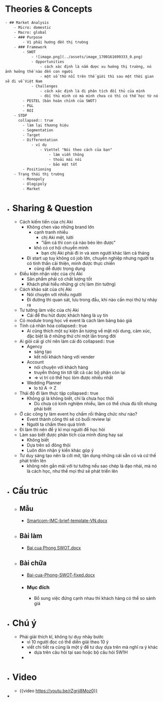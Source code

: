 # Theories & Concepts
	- ## Market Analysis
		- Micro: domestic
		- Macro: global
		- ### Purpose
			- Vì phải hướng đến thị trường
		- ### Framework
			- SWOT
				- ![image.png](../assets/image_1700161699333_0.png)
				- Opportunities
					- cách xác định là nắm được xu hướng thị trường, nó ảnh hưởng thế nào đến con người
					- một số thứ nổi trên thế giới thì sau một thời gian sẽ đi về Việt Nam
				- Challenges
					- cách xác định là đi phân tích đối thủ của mình
					- đối thủ mình có mà mình chưa có thì có thể học từ nó
			- PESTEL (bản hoàn chỉnh của SWOT)
			- P&L
			- ROI
		- STDP
		  collapsed:: true
			- làm lại thương hiệu
			- Segmentation
			- Target
			- Differentation
				- ví dụ
					- Viettel "Nói theo cách của bạn"
						- làm viễn thông
						- thoải mái nói
						- bảo mật tốt
			- Positioning
		- Trạng thái thị trường
			- Monopoly
			- Ologipoly
			- Market
- # Sharing & Question
	- Cách kiếm tiền của chị Aki
		- Không chen vào những brand lớn
			- cạnh tranh nhiều
				- chị Aki mệt, lười
				- "lắm cá thì con cá nào béo lên được"
			- khó có cơ hội chuyển mình
				- bạn chị Aki phải đi in và xem người khác làm cả tháng
		- Đi start up tuy không có job lớn, chuyên nghiệp nhưng người ta có tinh thần cải thiện, mình được thực chiến
			- cũng dễ được trọng dụng
	- Điều kiện nhận việc của chị Aki
		- Sản phẩm phải có chất lượng tốt
		- Khách phải hiểu những gì chị làm (tin tưởng)
	- Cách khảo sát của chị Aki
		- Nói chuyện với nhiều người
		- Đi đường thì quan sát, lưu trong đầu, khi nào cần mọi thứ tự nhảy ra
	- Tư tưởng làm việc của chị Aki
		- Cái để thu hút được khách hàng là uy tín
	- Có module trong học về event là cách làm bảng báo giá
	- Tính cá nhân hóa
	  collapsed:: true
		- Ai cũng thích một sự kiện ấn tượng về mặt nội dung, cảm xúc, đặc biệt là ở những thứ chỉ một lần trong đời
	- Ai giỏi cái gì chỉ nên làm cái đó
	  collapsed:: true
		- Agency
			- sáng tạo
			- kết nối khách hàng với vender
		- Account
			- nói chuyện với khách hàng
			- truyền thông tin tới tất cả các bộ phận còn lại
			- => vị trí có thể học lỏm được nhiều nhất
		- Wedding Planner
			- lo từ A -> Z
	- Thái độ đi làm thực tập
	  collapsed:: true
		- Không gì là không biết, chỉ là chưa học thôi
			- Dù chưa có kinh nghiệm nhiều, làm có thể chưa đủ tốt nhưng phải biết
	- Ở các công ty làm event họ chấm rồi thăng chức như nào?
		- Event thành công thì sẽ có buổi review lại
		- Người ta chấm theo quá trình
	- Đi làm thì nên để ý kĩ mọi người để học hỏi
	- Làm sao biết được phân tích của mình đúng hay sai
		- Không biết
		- Dựa trên số đông thôi
		- Luôn đón nhận ý kiến khác góp ý
	- Tư duy sáng tạo nên là cởi mở, tận dụng những cái sẵn có và cứ thế phát triển lên
		- không nên gắn mãi với tư tưởng nếu sao chép là đạo nhái, mà nó là cách học, như thế mọi thứ sẽ phát triển lên
- # Cấu trúc
	- ## Mẫu
		- [Smartcom-IMC-brief-template-VN.docx](../assets/Smartcom-IMC-brief-template-VN_1700229372083_0.docx)
	- ## Bài làm
		- [Bai cua Phong SWOT.docx](../assets/Bai_cua_Phong_SWOT_1700229365619_0.docx)
	- ## Bài chữa
		- [Bai-cua-Phong-SWOT-fixed.docx](../assets/Bai-cua-Phong-SWOT-fixed_1700229350142_0.docx)
		- ### Mục đích
			- Bổ sung việc đứng cạnh nhau thì khách hàng có thể so sánh giá
- # Chú ý
	- Phải giải thích kĩ, không tư duy nhảy bước
		- vì 10 người đọc có thể diễn giải theo 10 ý
		- viết chi tiết ra cũng là một ý để tư duy dựa trên mà nghĩ ra ý khác
			- dựa trên câu hỏi tại sao hoặc bộ câu hỏi 5W1H
		-
- # Video
	- {{video https://youtu.be/rZgrjj8Moz0}}
-